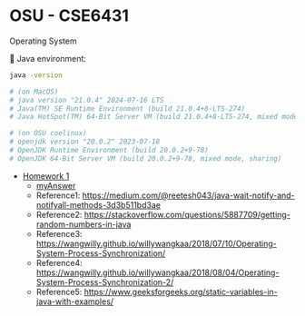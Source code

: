 # OSU - CSE6431

Operating System

📌 Java environment:
```bash
java -version

# (on MacOS)
# java version "21.0.4" 2024-07-16 LTS
# Java(TM) SE Runtime Environment (build 21.0.4+8-LTS-274)
# Java HotSpot(TM) 64-Bit Server VM (build 21.0.4+8-LTS-274, mixed mode, sharing)

# (on OSU coelinux)
# openjdk version "20.0.2" 2023-07-18
# OpenJDK Runtime Environment (build 20.0.2+9-78)
# OpenJDK 64-Bit Server VM (build 20.0.2+9-78, mixed mode, sharing)
```


- [Homework 1](./hw1/hw1.pdf)
    - [myAnswer](./hw1/myAnswer.md)
    - Reference1: https://medium.com/@reetesh043/java-wait-notify-and-notifyall-methods-3d3b511bd3ae
    - Reference2: https://stackoverflow.com/questions/5887709/getting-random-numbers-in-java
    - Reference3: https://wangwilly.github.io/willywangkaa/2018/07/10/Operating-System-Process-Synchronization/
    - Reference4: https://wangwilly.github.io/willywangkaa/2018/08/04/Operating-System-Process-Synchronization-2/
    - Reference5: https://www.geeksforgeeks.org/static-variables-in-java-with-examples/
